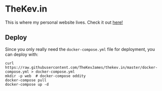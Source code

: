 # TheKev.in

This is where my personal website lives. Check it out [here!](http://thekev.in)

## Deploy

Since you only really need the `docker-compose.yml` file for deployment, you
can deploy with:

    curl https://raw.githubusercontent.com/TheKevJames/thekev.in/master/docker-compose.yml > docker-compose.yml
    mkdir -p web  # docker-compose oddity
    docker-compose pull
    docker-compose up -d
